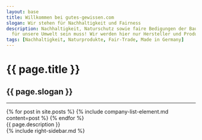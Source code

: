 ```yaml
---
layout: base
title: Willkommen bei gutes-gewissen.com
slogan: Wir stehen für Nachhaltigkeit und Fairness
description: Nachhaltigkeit, Naturschutz sowie faire Bedigungen der Bauern und Qualität sind wichtige Themen bei denen wir Transparenz schaffen wollen. Wir zeigen, dass Konsum nicht immer schädlich
  für unsere Umwelt sein muss! Wir werden hier nur Hersteller und Produkte auflisten, die wir genau unter die Lupe genommen haben und von denen wir auch wirklich überzeugt sind. Solltest du weitere Produkte oder Hersteller kennen, die diesen Ansprüchen genügen, so gebe uns doch Bescheid und wir werden diese hinzufügen!
tags: [Nachhaltigkeit, Naturprodukte, Fair-Trade, Made in Germany]
---
```

<div class="container">
    <div class="py-4">
      <h1 class="h3">{{ page.title }}</h1>
      <h2 class="lead text-muted">{{ page.slogan }}</h2>
      <hr class="my-1">
</div>
<div class="row">
<div class="col-12 col-lg-9">
    {% for post in site.posts %}
      {% include company-list-element.md content=post %}
    {% endfor %}
<div class="my-4">{{ page.description }}</div>
</div>
<div class="col-12 col-lg-3">
<div class="sticky-top">
{% include right-sidebar.md %}
</div>
</div>
</div>
</div>

